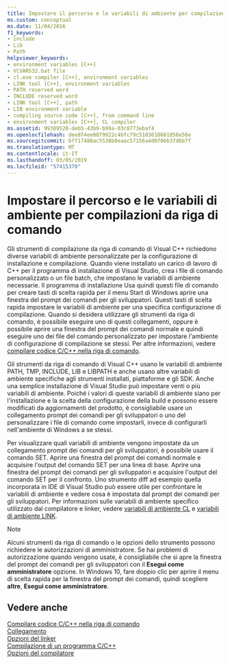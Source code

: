 ```yaml
---
title: Impostare il percorso e le variabili di ambiente per compilazioni da riga di comando
ms.custom: conceptual
ms.date: 11/04/2016
f1_keywords:
- include
- Lib
- Path
helpviewer_keywords:
- environment variables [C++]
- VCVARS32.bat file
- cl.exe compiler [C++], environment variables
- LINK tool [C++], environment variables
- PATH reserved word
- INCLUDE reserved word
- LINK tool [C++], path
- LIB environment variable
- compiling source code [C++], from command line
- environment variables [C++], CL compiler
ms.assetid: 99389528-deb5-43b9-b99a-03c8773ebaf4
ms.openlocfilehash: dee8f4ee08f9922c4bfc79c5103618681058e56e
ms.sourcegitcommit: bff17488ac5538b8eaac57156a4d6f06b37d6b7f
ms.translationtype: MT
ms.contentlocale: it-IT
ms.lasthandoff: 03/05/2019
ms.locfileid: "57415370"
---
```

# <a name="set-the-path-and-environment-variables-for-command-line-builds"></a>Impostare il percorso e le variabili di ambiente per compilazioni da riga di comando

Gli strumenti di compilazione da riga di comando di Visual C++ richiedono diverse variabili di ambiente personalizzate per la configurazione di installazione e compilazione. Quando viene installato un carico di lavoro di C++ per il programma di installazione di Visual Studio, crea i file di comando personalizzato o un file batch, che impostano le variabili di ambiente necessarie. Il programma di installazione Usa quindi questi file di comando per creare tasti di scelta rapida per il menu Start di Windows aprire una finestra del prompt dei comandi per gli sviluppatori. Questi tasti di scelta rapida impostare le variabili di ambiente per una specifica configurazione di compilazione. Quando si desidera utilizzare gli strumenti da riga di comando, è possibile eseguire uno di questi collegamenti, oppure è possibile aprire una finestra del prompt dei comandi normale e quindi eseguire uno dei file del comando personalizzato per impostare l'ambiente di configurazione di compilazione se stessi. Per altre informazioni, vedere [compilare codice C/C++ nella riga di comando](building-on-the-command-line.md).

Gli strumenti da riga di comando di Visual C++ usano le variabili di ambiente PATH, TMP, INCLUDE, LIB e LIBPATH e anche usano altre variabili di ambiente specifiche agli strumenti installati, piattaforme e gli SDK. Anche una semplice installazione di Visual Studio può impostare venti o più variabili di ambiente. Poiché i valori di queste variabili di ambiente siano per l'installazione e la scelta della configurazione della build e possono essere modificati da aggiornamenti del prodotto, è consigliabile usare un collegamento prompt dei comandi per gli sviluppatori o uno del personalizzare i file di comando come impostarli, invece di configurarli nell'ambiente di Windows a se stessi.

Per visualizzare quali variabili di ambiente vengono impostate da un collegamento prompt dei comandi per gli sviluppatori, è possibile usare il comando SET. Aprire una finestra del prompt dei comandi normale e acquisire l'output del comando SET per una linea di base. Aprire una finestra del prompt dei comandi per gli sviluppatori e acquisire l'output del comando SET per il confronto. Uno strumento diff ad esempio quella incorporata in IDE di Visual Studio può essere utile per confrontare le variabili di ambiente e vedere cosa è impostata dal prompt dei comandi per gli sviluppatori. Per informazioni sulle variabili di ambiente specifico utilizzato dal compilatore e linker, vedere [variabili di ambiente CL](../build/reference/cl-environment-variables.md) e [variabili di ambiente LINK](../build/reference/link-environment-variables.md).

> [!NOTE]
>  Alcuni strumenti da riga di comando o le opzioni dello strumento possono richiedere le autorizzazioni di amministratore. Se hai problemi di autorizzazione quando vengono usate, è consigliabile che si apre la finestra del prompt dei comandi per gli sviluppatori con il **Esegui come amministratore** opzione. In Windows 10, fare doppio clic per aprire il menu di scelta rapida per la finestra del prompt dei comandi, quindi scegliere **altre**, **Esegui come amministratore**.

## <a name="see-also"></a>Vedere anche

[Compilare codice C/C++ nella riga di comando](../build/building-on-the-command-line.md)<br/>
[Collegamento](../build/reference/linking.md)<br/>
[Opzioni del linker](../build/reference/linker-options.md)<br/>
[Compilazione di un programma C/C++](../build/reference/compiling-a-c-cpp-program.md)<br/>
[Opzioni del compilatore](../build/reference/compiler-options.md)
